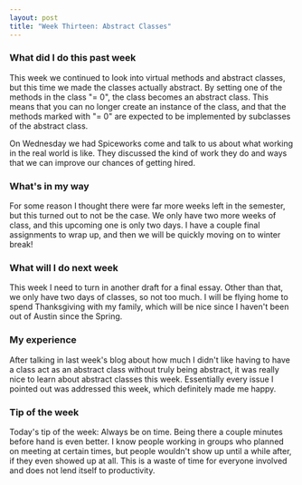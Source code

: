 ```yaml
---
layout: post
title: "Week Thirteen: Abstract Classes"
---
```


### What did I do this past week
This week we continued to look into virtual methods and abstract classes, but this time we made the classes actually abstract. By setting one of the methods in the class "= 0", the class becomes an abstract class. This means that you can no longer create an instance of the class, and that the methods marked with "= 0" are expected to be implemented by subclasses of the abstract class.

On Wednesday we had Spiceworks come and talk to us about what working in the real world is like. They discussed the kind of work they do and ways that we can improve our chances of getting hired.


### What's in my way
For some reason I thought there were far more weeks left in the semester, but this turned out to not be the case. We only have two more weeks of class, and this upcoming one is only two days. I have a couple final assignments to wrap up, and then we will be quickly moving on to winter break!

### What will I do next week
This week I need to turn in another draft for a final essay. Other than that, we only have two days of classes, so not too much. I will be flying home to spend Thanksgiving with my family, which will be nice since I haven't been out of Austin since the Spring.

### My experience
After talking in last week's blog about how much I didn't like having to have a class act as an abstract class without truly being abstract, it was really nice to learn about abstract classes this week. Essentially every issue I pointed out was addressed this week, which definitely made me happy.

### Tip of the week
Today's tip of the week: Always be on time. Being there a couple minutes before hand is even better. I know people working in groups who planned on meeting at certain times, but people wouldn't show up until a while after, if they even showed up at all. This is a waste of time for everyone involved and does not lend itself to productivity.
